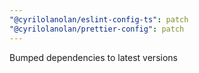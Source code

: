 ```yaml
---
"@cyrilolanolan/eslint-config-ts": patch
"@cyrilolanolan/prettier-config": patch
---
```


Bumped dependencies to latest versions
